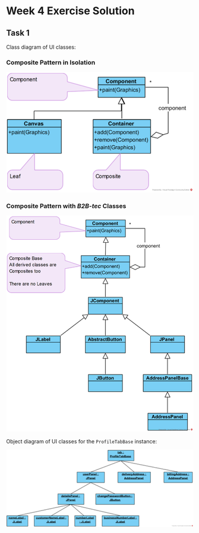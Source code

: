 # Week 4 Exercise Solution

## Task 1
Class diagram of UI classes:

### Composite Pattern in Isolation
![Class Diagram](Ex4.1%20Composite%20Isolated%20Solution.png)

### Composite Pattern with *B2B-tec* Classes

![Class Diagram](Ex4.1%20B2B-tec%20UI%20Classes.png)

Object diagram of UI classes for the `ProfileTabBase` instance:

![Object Diagram](Ex4.1%20B2B-tec%20UI%20Objects.png)
